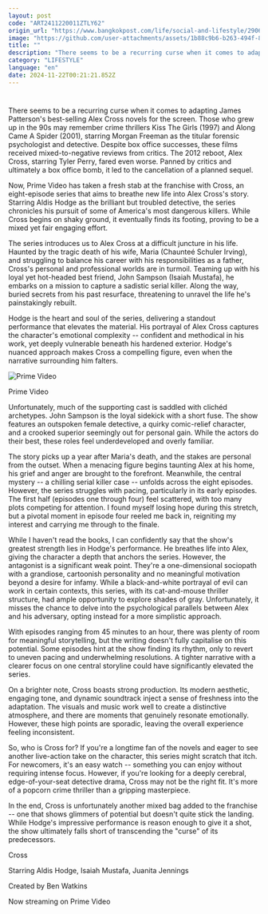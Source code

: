 ```yaml
---
layout: post
code: "ART2411220011ZTLY62"
origin_url: "https://www.bangkokpost.com/life/social-and-lifestyle/2906660/can-cross-break-the-curse-"
image: "https://github.com/user-attachments/assets/1b88c9b6-b263-494f-832f-80424623f706"
title: ""
description: "There seems to be a recurring curse when it comes to adapting James Patterson"
category: "LIFESTYLE"
language: "en"
date: 2024-11-22T00:21:21.852Z
---
```


# 

There seems to be a recurring curse when it comes to adapting James Patterson's best-selling Alex Cross novels for the screen. Those who grew up in the 90s may remember crime thrillers Kiss The Girls (1997) and Along Came A Spider (2001), starring Morgan Freeman as the titular forensic psychologist and detective. Despite box office successes, these films received mixed-to-negative reviews from critics. The 2012 reboot, Alex Cross, starring Tyler Perry, fared even worse. Panned by critics and ultimately a box office bomb, it led to the cancellation of a planned sequel.

Now, Prime Video has taken a fresh stab at the franchise with Cross, an eight-episode series that aims to breathe new life into Alex Cross's story. Starring Aldis Hodge as the brilliant but troubled detective, the series chronicles his pursuit of some of America's most dangerous killers. While Cross begins on shaky ground, it eventually finds its footing, proving to be a mixed yet fair engaging effort.

The series introduces us to Alex Cross at a difficult juncture in his life. Haunted by the tragic death of his wife, Maria (Chaunteé Schuler Irving), and struggling to balance his career with his responsibilities as a father, Cross's personal and professional worlds are in turmoil. Teaming up with his loyal yet hot-headed best friend, John Sampson (Isaiah Mustafa), he embarks on a mission to capture a sadistic serial killer. Along the way, buried secrets from his past resurface, threatening to unravel the life he's painstakingly rebuilt.

Hodge is the heart and soul of the series, delivering a standout performance that elevates the material. His portrayal of Alex Cross captures the character's emotional complexity -- confident and methodical in his work, yet deeply vulnerable beneath his hardened exterior. Hodge's nuanced approach makes Cross a compelling figure, even when the narrative surrounding him falters.

![Prime Video](https://github.com/user-attachments/assets/17ee4ccc-c640-4a2b-af99-4ff121370ab8)

Prime Video

Unfortunately, much of the supporting cast is saddled with clichéd archetypes. John Sampson is the loyal sidekick with a short fuse. The show features an outspoken female detective, a quirky comic-relief character, and a crooked superior seemingly out for personal gain. While the actors do their best, these roles feel underdeveloped and overly familiar.

The story picks up a year after Maria's death, and the stakes are personal from the outset. When a menacing figure begins taunting Alex at his home, his grief and anger are brought to the forefront. Meanwhile, the central mystery -- a chilling serial killer case -- unfolds across the eight episodes. However, the series struggles with pacing, particularly in its early episodes. The first half (episodes one through four) feel scattered, with too many plots competing for attention. I found myself losing hope during this stretch, but a pivotal moment in episode four reeled me back in, reigniting my interest and carrying me through to the finale.

While I haven't read the books, I can confidently say that the show's greatest strength lies in Hodge's performance. He breathes life into Alex, giving the character a depth that anchors the series. However, the antagonist is a significant weak point. They're a one-dimensional sociopath with a grandiose, cartoonish personality and no meaningful motivation beyond a desire for infamy. While a black-and-white portrayal of evil can work in certain contexts, this series, with its cat-and-mouse thriller structure, had ample opportunity to explore shades of gray. Unfortunately, it misses the chance to delve into the psychological parallels between Alex and his adversary, opting instead for a more simplistic approach.

With episodes ranging from 45 minutes to an hour, there was plenty of room for meaningful storytelling, but the writing doesn't fully capitalise on this potential. Some episodes hint at the show finding its rhythm, only to revert to uneven pacing and underwhelming resolutions. A tighter narrative with a clearer focus on one central storyline could have significantly elevated the series.

On a brighter note, Cross boasts strong production. Its modern aesthetic, engaging tone, and dynamic soundtrack inject a sense of freshness into the adaptation. The visuals and music work well to create a distinctive atmosphere, and there are moments that genuinely resonate emotionally. However, these high points are sporadic, leaving the overall experience feeling inconsistent.

So, who is Cross for? If you're a longtime fan of the novels and eager to see another live-action take on the character, this series might scratch that itch. For newcomers, it's an easy watch -- something you can enjoy without requiring intense focus. However, if you're looking for a deeply cerebral, edge-of-your-seat detective drama, Cross may not be the right fit. It's more of a popcorn crime thriller than a gripping masterpiece.

In the end, Cross is unfortunately another mixed bag added to the franchise -- one that shows glimmers of potential but doesn't quite stick the landing. While Hodge's impressive performance is reason enough to give it a shot, the show ultimately falls short of transcending the "curse" of its predecessors.

Cross

Starring Aldis Hodge, Isaiah Mustafa, Juanita Jennings

Created by Ben Watkins

Now streaming on Prime Video
